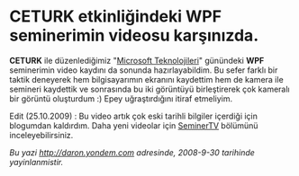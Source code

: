 # CETURK etkinliğindeki WPF seminerimin videosu karşınızda. 

**CETURK** ile düzenlediğimiz "[Microsoft
Teknolojileri](http://daron.yondem.com/tr/post/f91c070d-a3ed-4ca4-972b-dfe44090f222)"
günündeki **WPF** seminerimin video kaydını da sonunda hazırlayabildim.
Bu sefer farklı bir taktik deneyerek hem bilgisayarımın ekranını
kaydettim hem de kamera ile semineri kaydettik ve sonrasında bu iki
görüntüyü birleştirerek çok kameralı bir görüntü oluşturdum :) Epey
uğraştırdığını itiraf etmeliyim.

Edit (25.10.2009) : Bu video artık çok eski tarihli bilgiler içerdiği
için blogumdan kaldırdım. Daha yeni videolar için
[SeminerTV](http://daron.yondem.com/tr/formatpage.aspx?path=seminertv.format.html)
bölümünü inceleyebilirsiniz.


*Bu yazi http://daron.yondem.com adresinde, 2008-9-30 tarihinde yayinlanmistir.*
